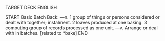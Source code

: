 TARGET DECK
ENGLISH

START
Basic
Batch
Back: —n. 1 group of things or persons considered or dealt with together; instalment. 2 loaves produced at one baking. 3 computing group of records processed as one unit. —v. Arrange or deal with in batches. [related to *bake]
END
